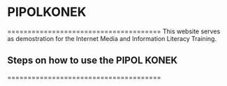 # PIPOLKONEK
======================================
This website serves as demostration for the Internet Media and Information Literacy Training.

## Steps on how to use the PIPOL KONEK
======================================

